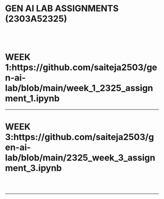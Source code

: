 <H1>GEN AI LAB ASSIGNMENTS (2303A52325)</H1>
 <BR><BR>
 <h1>WEEK 1:https://github.com/saiteja2503/gen-ai-lab/blob/main/week_1_2325_assignment_1.ipynb</h1>
 <HR>
 <h1>WEEK 3:https://github.com/saiteja2503/gen-ai-lab/blob/main/2325_week_3_assignment_3.ipynb</h1>
<br><br>
<hr>
